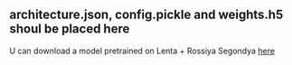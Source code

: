 ## architecture.json, config.pickle and weights.h5 shoul be placed here
U can download a model pretrained on Lenta + Rossiya Segondya [here](https://drive.google.com/file/d/1avWWfWJxc6tt2KjYn49cWv6D_KOrTz0p/view) 
